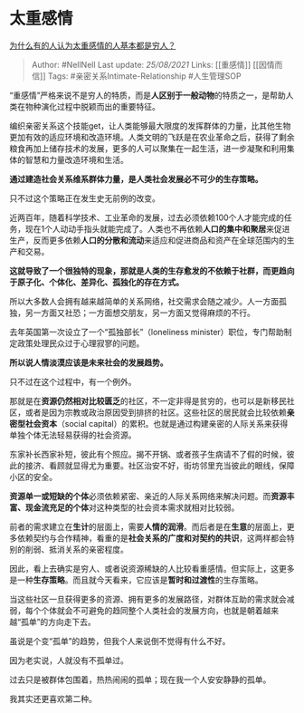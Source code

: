 # 太重感情
[为什么有的人认为太重感情的人基本都是穷人？](https://www.zhihu.com/question/431517474/answer/1596228886)

> Author: #NellNell 
Last update: *25/08/2021* 
Links: [[重感情]] [[因情而信]]
Tags: #亲密关系Intimate-Relationship #人生管理SOP  


  

“重感情”严格来说不是穷人的特质，而是**人区别于一般动物**的特质之一，是帮助人类在物种演化过程中脱颖而出的重要特征。

编织亲密关系这个技能get，让人类能够最大限度的发挥群体的力量，比其他生物更加有效的适应环境和改造环境。人类文明的飞跃是在农业革命之后，获得了剩余粮食再加上储存技术的发展，更多的人可以聚集在一起生活，进一步凝聚和利用集体的智慧和力量改造环境和生活。

**通过建造社会关系维系群体力量，是人类社会发展必不可少的生存策略。**

只不过这个策略正在发生史无前例的改变。

近两百年，随着科学技术、工业革命的发展，过去必须依赖100个人才能完成的任务，现在1个人动动手指头就能完成了。人类也不再依赖**人口的集中和聚居**来促进生产，反而更多依赖**人口的分散和流动**来适应和促进商品和资产在全球范围内的生产和交易。

**这就导致了一个很独特的现象，那就是人类的生存愈发的不依赖于社群，而更趋向于原子化、个体化、差异化、孤独化的存在方式。**

所以大多数人会拥有越来越简单的关系网络，社交需求会随之减少。人一方面孤独，另一方面又社恐；一方面想交朋友，另一方面又觉得麻烦的不行。

去年英国第一次设立了一个“孤独部长”（loneliness minister）职位，专门帮助制定政策处理民众过于心理寂寥的问题。

**所以说人情淡漠应该是未来社会的发展趋势。**

只不过在这个过程中，有一个例外。

那就是在**资源仍然相对比较匮乏**的社区，不一定非得是贫穷的，也可以是新移民社区，或者是因为宗教或政治原因受到排挤的社区。这些社区的居民就会比较依赖**亲密型社会资本**（social capital）的累积。也就是通过构建亲密的人际关系来获得单独个体无法轻易获得的社会资源。

东家补长西家补短，彼此有个照应。揭不开锅、或者孩子生病请不了假的时候，彼此的接济、看顾就显得尤为重要。社区治安不好，街坊邻里充当彼此的眼线，保障小区的安全。

**资源单一或短缺的个体**必须依赖紧密、亲近的人际关系网络来解决问题。而**资源丰富、现金流充足的个体**对这种类型的社会资本需求就相对比较弱。

前者的需求建立在**生计**的层面上，需要**人情的润滑**。而后者是在**生意**的层面上，更多依赖契约与合作精神，看重的是**社会关系的广度和对契约的共识**，这两样都会特别的削弱、抵消关系的亲密程度。

因此，看上去确实是穷人、或者说资源稀缺的人比较看重感情。但实际上，这更多是一种**生存策略**。而且就今天看来，它应该是**暂时和过渡性**的生存策略。

当这些社区一旦获得更多的资源、拥有更多的发展路径，对群体互助的需求就会减弱，每个个体就会不可避免的趋同整个人类社会的发展方向，也就是朝着越来越“孤单”的方向走下去。

虽说是个变“孤单”的趋势，但我个人来说倒不觉得有什么不好。

因为老实说，人就没有不孤单过。

过去只是被群体包围着，热热闹闹的孤单；现在我一个人安安静静的孤单。

我其实还更喜欢第二种。